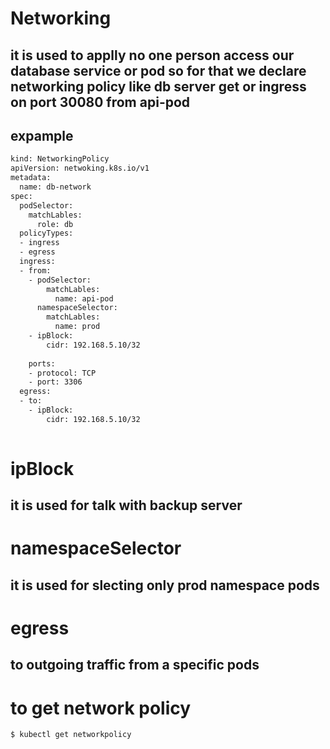 # Networking
## it is used to applly no one person access our database service or pod so for that we declare networking policy like db server get or ingress on port  30080 from api-pod 
## expample
```bash
kind: NetworkingPolicy
apiVersion: netwoking.k8s.io/v1
metadata:
  name: db-network
spec:
  podSelector:
    matchLables:
      role: db
  policyTypes:
  - ingress
  - egress
  ingress:
  - from:
    - podSelector:
        matchLables:
          name: api-pod
      namespaceSelector:
        matchLables:
          name: prod
    - ipBlock:
        cidr: 192.168.5.10/32
  
    ports:
    - protocol: TCP
    - port: 3306
  egress:
  - to:
    - ipBlock:
        cidr: 192.168.5.10/32
        
```
# ipBlock
## it is used for talk with backup server
# namespaceSelector
## it is used for slecting only prod namespace pods
# egress
## to outgoing traffic from a specific pods
# to get network policy
```bash
$ kubectl get networkpolicy
```
